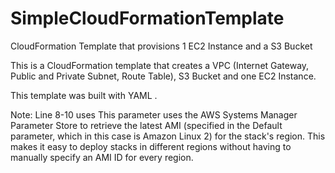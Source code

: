 # SimpleCloudFormationTemplate
CloudFormation Template that provisions 1 EC2 Instance and a S3 Bucket

This is a CloudFormation template that creates a VPC (Internet Gateway, Public and Private Subnet, Route Table), S3 Bucket and one EC2 Instance.

This template was built with YAML .

Note: Line 8-10 uses This parameter uses the AWS Systems Manager Parameter Store to retrieve the latest AMI (specified in the Default parameter, which in this case is Amazon Linux 2) for the stack's region. This makes it easy to deploy stacks in different regions without having to manually specify an AMI ID for every region.
